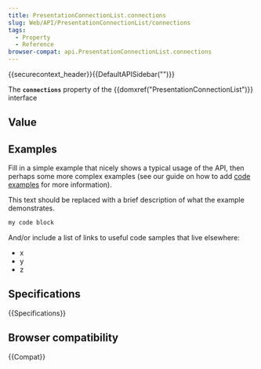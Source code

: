 ```yaml
---
title: PresentationConnectionList.connections
slug: Web/API/PresentationConnectionList/connections
tags:
  - Property
  - Reference
browser-compat: api.PresentationConnectionList.connections
---
```

{{securecontext_header}}{{DefaultAPISidebar("")}}

The **`connections`** property of the {{domxref("PresentationConnectionList")}} interface 

## Value



## Examples

Fill in a simple example that nicely shows a typical usage of the API, then perhaps some more complex examples (see our guide on how to add [code examples](/en-US/docs/MDN/Contribute/Structures/Code_examples) for more information).

This text should be replaced with a brief description of what the example demonstrates.

```js
my code block
```

And/or include a list of links to useful code samples that live elsewhere:

*   x
*   y
*   z

## Specifications

{{Specifications}}

## Browser compatibility

{{Compat}}


